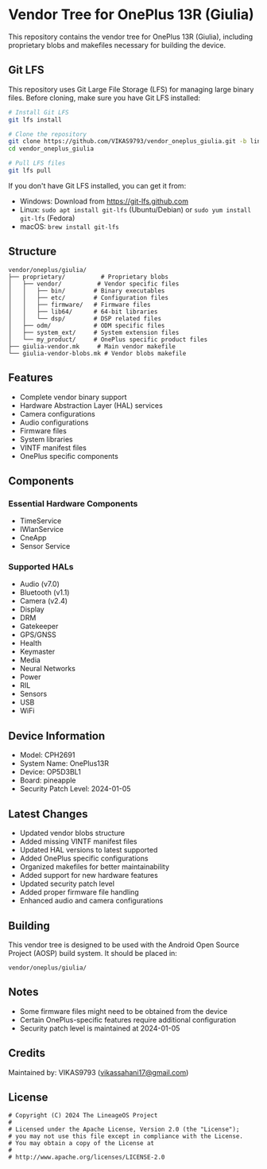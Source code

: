 # Vendor Tree for OnePlus 13R (Giulia)

This repository contains the vendor tree for OnePlus 13R (Giulia), including proprietary blobs and makefiles necessary for building the device.

## Git LFS

This repository uses Git Large File Storage (LFS) for managing large binary files. Before cloning, make sure you have Git LFS installed:

```bash
# Install Git LFS
git lfs install

# Clone the repository
git clone https://github.com/VIKAS9793/vendor_oneplus_giulia.git -b lineage-22.2
cd vendor_oneplus_giulia

# Pull LFS files
git lfs pull
```

If you don't have Git LFS installed, you can get it from:
- Windows: Download from https://git-lfs.github.com
- Linux: `sudo apt install git-lfs` (Ubuntu/Debian) or `sudo yum install git-lfs` (Fedora)
- macOS: `brew install git-lfs`

## Structure

```
vendor/oneplus/giulia/
├── proprietary/          # Proprietary blobs
│   ├── vendor/          # Vendor specific files
│   │   ├── bin/        # Binary executables
│   │   ├── etc/        # Configuration files
│   │   ├── firmware/   # Firmware files
│   │   ├── lib64/      # 64-bit libraries
│   │   └── dsp/        # DSP related files
│   ├── odm/            # ODM specific files
│   ├── system_ext/     # System extension files
│   └── my_product/     # OnePlus specific product files
├── giulia-vendor.mk     # Main vendor makefile
└── giulia-vendor-blobs.mk # Vendor blobs makefile

```

## Features

- Complete vendor binary support
- Hardware Abstraction Layer (HAL) services
- Camera configurations
- Audio configurations
- Firmware files
- System libraries
- VINTF manifest files
- OnePlus specific components

## Components

### Essential Hardware Components
- TimeService
- IWlanService
- CneApp
- Sensor Service

### Supported HALs
- Audio (v7.0)
- Bluetooth (v1.1)
- Camera (v2.4)
- Display
- DRM
- Gatekeeper
- GPS/GNSS
- Health
- Keymaster
- Media
- Neural Networks
- Power
- RIL
- Sensors
- USB
- WiFi

## Device Information

- Model: CPH2691
- System Name: OnePlus13R
- Device: OP5D3BL1
- Board: pineapple
- Security Patch Level: 2024-01-05

## Latest Changes

- Updated vendor blobs structure
- Added missing VINTF manifest files
- Updated HAL versions to latest supported
- Added OnePlus specific configurations
- Organized makefiles for better maintainability
- Added support for new hardware features
- Updated security patch level
- Added proper firmware file handling
- Enhanced audio and camera configurations

## Building

This vendor tree is designed to be used with the Android Open Source Project (AOSP) build system. It should be placed in:

```
vendor/oneplus/giulia/
```

## Notes

- Some firmware files might need to be obtained from the device
- Certain OnePlus-specific features require additional configuration
- Security patch level is maintained at 2024-01-05

## Credits

Maintained by: VIKAS9793 (vikassahani17@gmail.com)

## License

```
# Copyright (C) 2024 The LineageOS Project
#
# Licensed under the Apache License, Version 2.0 (the "License");
# you may not use this file except in compliance with the License.
# You may obtain a copy of the License at
#
# http://www.apache.org/licenses/LICENSE-2.0
``` 
